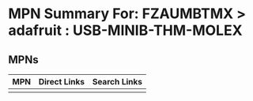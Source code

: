 



# MPN Summary For: FZAUMBTMX > adafruit : USB-MINIB-THM-MOLEX

## MPNs
  

|MPN|Direct Links|Search Links|
| :--- | :--- | :--- |
||||
